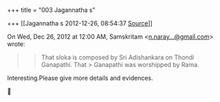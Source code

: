 +++
title = "003 Jagannatha s"

+++
[[Jagannatha s	2012-12-26, 08:54:37 [Source](https://groups.google.com/g/samskrita/c/n_Z3TkHVGxE)]]



  

On Wed, Dec 26, 2012 at 12:00 AM, Samskritam \<[n.naray...@gmail.com]()\> wrote:

> 
> > 
> > That sloka is composed by Sri Adishankara on Thondi Ganapathi. That > Ganapathi was worshipped by Rama.  
> > 
> > 

Interesting.Please give more details and evidences.



